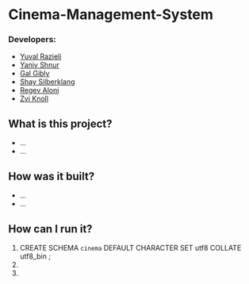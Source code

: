 # **Cinema-Management-System**

### Developers:
* [Yuval Razieli](https://github.com/Razieli)
* [Yaniv Shnur](https://github.com/Yaniv-Sh)
* [Gal Gibly](https://github.com/Galgibly)
* [Shay Silberklang](https://github.com/ShaySilbeklang)
* [Regev Aloni](https://www.linkedin.com/in/aloniregev)
* [Zvi Knoll](https://github.com/ZviKnoll)


## What is this project?
* ...
* ...


## How was it built?
* ...
* ...

## How can I run it?
1. CREATE SCHEMA `cinema` DEFAULT CHARACTER SET utf8 COLLATE utf8_bin ;
2.
3.
